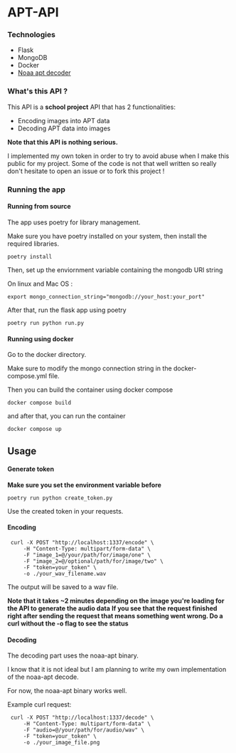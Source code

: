 # APT-API

### Technologies

 - Flask
 - MongoDB
 - Docker
 - [Noaa apt decoder](https://noaa-apt.mbernardi.com.ar/) 
### What's this API ?

This API is a **school project** API that has 2 functionalities:

 - Encoding images into APT data
 - Decoding APT data into images

**Note that this API is nothing serious.**

I implemented my own token in order to try to avoid abuse when I make this public for my project.
Some of the code is not that well written so really don't hesitate to open an issue or to fork this project !

### Running the app

#### Running from source

The app uses poetry for library management.

Make sure you have poetry installed on your system, then install the required libraries.

```
poetry install
```

Then, set up the enviornment variable containing the mongodb URI string

On linux and Mac OS :

```
export mongo_connection_string="mongodb://your_host:your_port"
```

After that, run the flask app using poetry

```
poetry run python run.py
```


#### Running using docker

Go to the docker directory.

Make sure to modify the mongo connection string in the docker-compose.yml file.

Then you can build the container using docker compose

```
docker compose build
```

and after that, you can run the container

```
docker compose up
```


## Usage

#### Generate token

**Make sure you set the environment variable before**

```
poetry run python create_token.py
```

Use the created token in your requests.


#### Encoding

```
 curl -X POST "http://localhost:1337/encode" \
     -H "Content-Type: multipart/form-data" \
     -F "image_1=@/your/path/for/image/one" \
     -F "image_2=@/optional/path/for/image/two" \
     -F "token=your_token" \
     -o ./your_wav_filename.wav
```

The output will be saved to a wav file.

**Note that it takes ~2 minutes depending on the image you're loading for the API to generate the audio data**
**If you see that the request finished right after sending the request that means something went wrong. Do a curl without the -o flag to see the status**


#### Decoding

The decoding part uses the noaa-apt binary.

I know that it is not ideal but I am planning to write my own implementation of the noaa-apt decode.

For now, the noaa-apt binary works well.

Example curl request:

```
 curl -X POST "http://localhost:1337/decode" \
     -H "Content-Type: multipart/form-data" \
     -F "audio=@/your/path/for/audio/wav" \
     -F "token=your_token" \
     -o ./your_image_file.png
```
